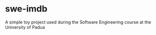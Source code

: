 # swe-imdb
A simple toy project used during the Software Engineering course at the University of Padua
